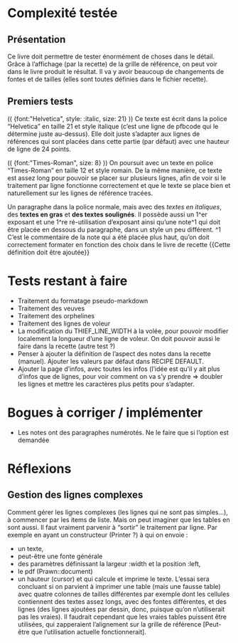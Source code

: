 # Complexité testée

## Présentation
Ce livre doit permettre de tester énormément de choses dans le détail. Grâce à l’affichage (par la recette) de la grille de référence, on peut voir dans le livre produit le résultat. Il va y avoir beaucoup de changements de fontes et de tailles (elles sont toutes définies dans le fichier recette).

## Premiers tests
(( {font:"Helvetica", style: :italic, size: 21} ))
Ce texte est écrit dans la police “Helvetica” en taille 21 et style italique (c’est une ligne de pfbcode qui le détermine juste au-dessus). Elle doit juste s’adapter aux lignes de références qui sont placées dans cette partie (par défaut) avec une hauteur de ligne de 24 points.

(( {font:"Times-Roman", size: 8} ))
On poursuit avec un texte en police “Times-Roman” en taille 12 et style romain. De la même manière, ce texte est assez long pour pouvoir se placer sur plusieurs lignes, afin de voir si le traitement par ligne fonctionne correctement et que le texte se place bien et naturellement sur les lignes de référence tracées.

Un paragraphe dans la police normale, mais avec des *textes en italiques*, des **textes en gras** et __des textes soulignés__. Il possède aussi un 1^er exposant et une 1^re ré-utilisation d’exposant ainsi qu’une note^1 qui doit être placée en dessous du paragraphe, dans un style un peu différent.
^1 C’est le commentaire de la note qui a été placée plus haut, qu’on doit correctement formater en fonction des choix dans le livre de recette {{Cette définition doit être ajoutée}}

# Tests restant à faire

* Traitement du formatage pseudo-markdown
* Traitement des veuves
* Traitement des orphelines
* Traitement des lignes de voleur
* La modification du THIEF_LINE_WIDTH à la volée, pour pouvoir modifier localement la longueur d’une ligne de voleur. On doit pouvoir aussi le faire dans la recette (autre test ?)
* Penser à ajouter la définition de l’aspect des notes dans la recette (manuel). Ajouter les valeurs par défaut dans RECIPE DEFAULT.
* Ajouter la page d’infos, avec toutes les infos (l’idée est qu’il y ait plus d’infos que de lignes, pour voir comment on va s’y prendre => doubler les lignes et mettre les caractères plus petits pour s’adapter.

# Bogues à corriger / implémenter

* Les notes ont des paragraphes numérotés. Ne le faire que si l’option est demandée

# Réflexions
## Gestion des lignes complexes
Comment gérer les lignes complexes (les lignes qui ne sont pas simples…), à commencer par les items de liste. Mais on peut imaginer que les tables en sont aussi. Il faut vraiment parvenir à “sortir” le traitement par ligne. Par exemple en ayant un constructeur (Printer ?) à qui on envoie :
* un texte,
* peut-être une fonte générale
* des paramètres définissant la largeur :width et la position :left,
* le pdf (Prawn::document)
* un hauteur (cursor)
et qui calcule et imprime le texte. L’essai sera concluant si on parvient à imprimer une table (mais une fausse table) avec quatre colonnes de tailles différentes par exemple dont les cellules contiennent des textes assez longs, avec des fontes différentes, et des lignes (des lignes ajoutées par dessin, donc, puisque qu’on n’utiliserait pas les vraies).
Il faudrait cependant que les vraies tables puissent être utilisées, qui zapperaient l’alignement sur la grille de référence [Peut-être que l’utilisation actuelle fonctionnerait].
